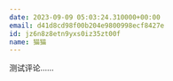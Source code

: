 ```yaml
---
date: 2023-09-09 05:03:24.310000+00:00
email: d41d8cd98f00b204e9800998ecf8427e
id: jz6n8z8etn9yxs0iz35zt00f
name: 猫猫
---
```

测试评论……
